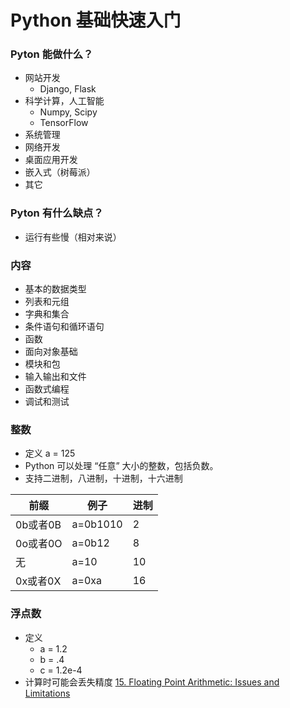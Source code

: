 # Python 基础快速入门

### Pyton 能做什么？
* 网站开发
  - Django, Flask
* 科学计算，人工智能
  - Numpy, Scipy
  - TensorFlow
* 系统管理
* 网络开发
* 桌面应用开发
* 嵌入式（树莓派）
* 其它

### Pyton 有什么缺点？
* 运行有些慢（相对来说）

### 内容
* 基本的数据类型
* 列表和元组
* 字典和集合
* 条件语句和循环语句
* 函数
* 面向对象基础
* 模块和包
* 输入输出和文件
* 函数式编程
* 调试和测试

### 整数
* 定义 a = 125
* Python 可以处理 “任意” 大小的整数，包括负数。
* 支持二进制，八进制，十进制，十六进制

前缀|例子|进制
-|-|-
0b或者0B|a=0b1010|2
0o或者0O|a=0b12|8
无|a=10|10
0x或者0X|a=0xa|16

### 浮点数
* 定义
  - a = 1.2
  - b = .4
  - c = 1.2e-4
* 计算时可能会丢失精度 [15. Floating Point Arithmetic: Issues and Limitations](https://docs.python.org/3.6/tutorial/floatingpoint.html)